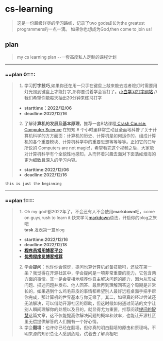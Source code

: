 # cs-learning
> 这是一份超级详尽的学习路线，记录了two gods成长为the greatest programmers的一点一滴。
如果你也想成为God,then come to join us!

## plan

> my cs learning plan --一套高度私人定制的课程计划
*****
### ==plan 0==:

>1. 学习**打字技巧**,如果你还在用一只手在键盘上敲来敲去或者熄灯时需要用灯光照到键盘上才能打字,那你要试着学会盲打了。[小白学习打字网站](https://www.typingclub.com/sportal/program-3.game) //我们希望你能每天抽出20分钟来练习打字    
>- **starttime：2022/12/06**      
>- **deadline:2022/12/16**
>2. 了解**计算机的发展及基本原理**，推荐一套B站课程[ Crash Course: Computer Science](https://www.bilibili.com/video/BV1EW411u7th)
>在短短 8 个小时里非常生动且全面地科普了关于计算机科学的方方面面：计算机的历史、计算机是如何运作的、组成计算机的各个重要模块、计算机科学中的重要思想等等等等。正如它的口号所说的 Computers are not magic!，希望看完这个视频之后，大家能对计算机科学有个全貌性地感知，从而怀着兴趣去面对下面浩如烟海的更为细致且深入的学习内容。
>- **starttime:2022/12/06**
>- **deadline:2022/12/16**

```
this is just the beginning
```
******

### ==plan 1==:
> 1. Oh my god!都2022年了，不会还有人不会使用**markdown**吧，come on guys,rush to learn it.快来学习[markdown](https://markdown.com.cn/)语法，开启你的blog之旅吧      
> **task** 发表第一篇blog       
>- **starttime:2022/12/16**     
>- **deadline:2022/12/18**    
>- [**程序员常用博客平台**](https://juejin.cn/post/6985787110963806221)   
>- [**优秀程序员博客推荐**](https://zhuanlan.zhihu.com/p/426469231)
> 2. 学会**提问**：也许你会惊讶，提问也算计算机必备技能吗，还放在第一条？我觉得在开源社区中，学会提问是一项非常重要的能力，它包含两方面的事情。其一是会变相地培养你自主解决问题的能力，因为从形成问题、描述问题并发布、他人回答、最后再到理解回答这个周期是非常长的，如果遇到什么鸡毛蒜皮的事情都希望别人最好远程桌面手把手帮你完成，那计算机的世界基本与你无缘了。其二，如果真的经过尝试还无法解决，可以借助开源社区的帮助，但这时候如何通过简洁的文字让别人瞬间理解你的处境以及目的，就显得尤为重要。推荐阅读[提问的智慧](https://github.com/ryanhanwu/How-To-Ask-Questions-The-Smart-Way/blob/main/README-zh_CN.md)这篇文章，这不仅能提高你解决问题的概率和效率，也能让开源社区里无偿提供解答的人们拥有一个好心情。
> 3. 学会**翻墙**：也许你已经在翻墙，但你真的明白翻墙的原由和原理吗。不明来源的知识总让人感到危险，试着去了解真相吧
